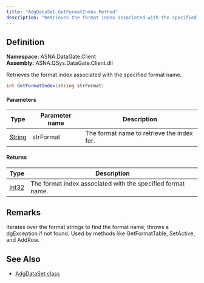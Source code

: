 ```yaml
---
title: "AdgDataSet.GetFormatIndex Method"
description: "Retrieves the format index associated with the specified format name."
---
```


## Definition

**Namespace:** ASNA.DataGate.Client  
**Assembly:** ASNA.QSys.DataGate.Client.dll

Retrieves the format index associated with the specified format name.

```cs
int GetFormatIndex(string strFormat)
```

#### Parameters

| Type | Parameter name | Description |
| --- | --- | --- |
| [String](https://docs.microsoft.com/en-us/dotnet/api/system.string) | strFormat | The format name to retrieve the index for. |

#### Returns

| Type | Description |
| --- | --- |
| [Int32](https://docs.microsoft.com/en-us/dotnet/api/system.int32) | The format index associated with the specified format name. |

## Remarks
Iterates over the format strings to find the format name; throws a dgException if not found. Used by methods like GetFormatTable, SetActive, and AddRow.

## See Also
- [AdgDataSet class](adg-data-set.html)

